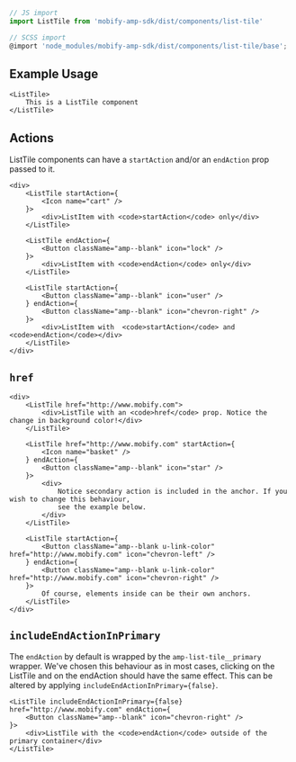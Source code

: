 ```js
// JS import
import ListTile from 'mobify-amp-sdk/dist/components/list-tile'

// SCSS import
@import 'node_modules/mobify-amp-sdk/dist/components/list-tile/base';
```


## Example Usage

    <ListTile>
        This is a ListTile component
    </ListTile>


## Actions

ListTile components can have a `startAction` and/or an `endAction` prop passed to it.

    <div>
        <ListTile startAction={
            <Icon name="cart" />
        }>
            <div>ListItem with <code>startAction</code> only</div>
        </ListTile>

        <ListTile endAction={
            <Button className="amp--blank" icon="lock" />
        }>
            <div>ListItem with <code>endAction</code> only</div>
        </ListTile>

        <ListTile startAction={
            <Button className="amp--blank" icon="user" />
        } endAction={
            <Button className="amp--blank" icon="chevron-right" />
        }>
            <div>ListItem with  <code>startAction</code> and <code>endAction</code></div>
        </ListTile>
    </div>


## `href`

    <div>
        <ListTile href="http://www.mobify.com">
            <div>ListTile with an <code>href</code> prop. Notice the change in background color!</div>
        </ListTile>

        <ListTile href="http://www.mobify.com" startAction={
            <Icon name="basket" />
        } endAction={
            <Button className="amp--blank" icon="star" />
        }>
            <div>
                Notice secondary action is included in the anchor. If you wish to change this behaviour,
                see the example below.
            </div>
        </ListTile>

        <ListTile startAction={
            <Button className="amp--blank u-link-color" href="http://www.mobify.com" icon="chevron-left" />
        } endAction={
            <Button className="amp--blank u-link-color" href="http://www.mobify.com" icon="chevron-right" />
        }>
            Of course, elements inside can be their own anchors.
        </ListTile>
    </div>


## `includeEndActionInPrimary`

The `endAction` by default is wrapped by the `amp-list-tile__primary` wrapper. We've chosen this behaviour as in most cases, clicking on the ListTile and on the endAction should have the same effect. This can be altered by applying `includeEndActionInPrimary={false}`.

    <ListTile includeEndActionInPrimary={false} href="http://www.mobify.com" endAction={
        <Button className="amp--blank" icon="chevron-right" />
    }>
        <div>ListTile with the <code>endAction</code> outside of the primary container</div>
    </ListTile>
